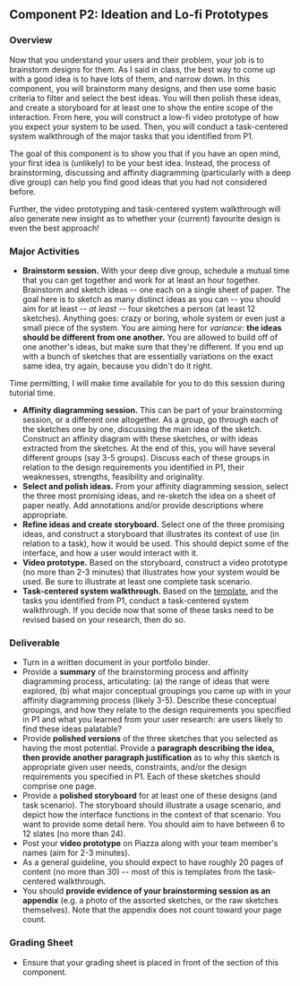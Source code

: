 

## Component P2: Ideation and Lo-fi Prototypes

### Overview

Now that you understand your users and their problem, your job is to brainstorm designs for them. As I said in class, the best way to come up with a good idea is to have lots of them, and narrow down. In this component, you will brainstorm many designs, and then use some basic criteria to filter and select the best ideas. You will then polish these ideas, and create a storyboard for at least one to show the entire scope of the interaction. From here, you will construct a low-fi video prototype of how you expect your system to be used. Then, you will conduct a task-centered system walkthrough of the major tasks that you identified from P1.

The goal of this component is to show you that if you have an open mind, your first idea is (unlikely) to be your best idea. Instead, the process of brainstorming, discussing and affinity diagramming (particularly with a deep dive group) can help you find good ideas that you had not considered before.

Further, the video prototyping and task-centered system walkthrough will also generate new insight as to whether your (current) favourite design is even the best approach!

### Major Activities

* **Brainstorm session.** With your deep dive group, schedule a mutual time that you can get together and work for at least an hour together. Brainstorm and sketch ideas -- one each on a single sheet of paper. The goal here is to sketch as many distinct ideas as you can -- you should aim for at least -- _at least_ -- four sketches a person (at least 12 sketches). Anything goes: crazy or boring, whole system or even just a small piece of the system. You are aiming here for _variance_: **the ideas should be different from one another.** You are allowed to build off of one another's ideas, but make sure that they're different. If you end up with a bunch of sketches that are essentially variations on the exact same idea, try again, because you didn't do it right.

Time permitting, I will make time available for you to do this session during tutorial time.

* **Affinity diagramming session.** This can be part of your brainstorming session, or a different one altogether. As a group, go through each of the sketches one by one, discussing the main idea of the sketch. Construct an affinity diagram with these sketches, or with ideas extracted from the sketches. At the end of this, you will have several different groups (say 3-5 groups). Discuss each of these groups in relation to the design requirements you identified in P1, their weaknesses, strengths, feasibility and originality.
* **Select and polish ideas.** From your affinity diagramming session, select the three most promising ideas, and re-sketch the idea on a sheet of paper neatly. Add annotations and/or provide descriptions where appropriate.
* **Refine ideas and create storyboard.** Select one of the three promising ideas, and construct a storyboard that illustrates its context of use (in relation to a task), how it would be used. This should depict some of the interface, and how a user would interact with it.
* **Video prototype.** Based on the storyboard, construct a video prototype (no more than 2-3 minutes) that illustrates how your system would be used. Be sure to illustrate at least one complete task scenario.
* **Task-centered system walkthrough.** Based on the [template](Teaching/481-tcsd-walkthrough-template.docx), and the tasks you identified from P1, conduct a task-centered system walkthrough. If you decide now that some of these tasks need to be revised based on your research, then do so.

### Deliverable

* Turn in a written document in your portfolio binder.
* Provide a **summary** of the brainstorming process and affinity diagramming process, articulating: (a) the range of ideas that were explored, (b) what major conceptual groupings you came up with in your affinity diagramming process (likely 3-5). Describe these conceptual groupings, and how they relate to the design requirements you specified in P1 and what you learned from your user research: are users likely to find these ideas palatable?
* Provide **polished versions** of the three sketches that you selected as having the most potential. Provide a **paragraph describing the idea, then provide another paragraph justification** as to why this sketch is appropriate given user needs, constraints, and/or the design requirements you specified in P1. Each of these sketches should comprise one page.
* Provide a **polished storyboard** for at least one of these designs (and task scenario). The storyboard should illustrate a usage scenario, and depict how the interface functions in the context of that scenario. You want to provide some detail here. You should aim to have between 6 to 12 slates (no more than 24).
* Post your **video prototype** on Piazza along with your team member's names (aim for 2-3 minutes).
* As a general guideline, you should expect to have roughly 20 pages of content (no more than 30) -- most of this is templates from the task-centered walkthrough.
* You should **provide evidence of your brainstorming session as an appendix** (e.g. a photo of the assorted sketches, or the raw sketches themselves). Note that the appendix does not count toward your page count.

### Grading Sheet

* Ensure that your grading sheet is placed in front of the section of this component.

